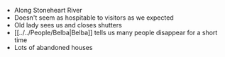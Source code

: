 - Along Stoneheart River
- Doesn't seem as hospitable to visitors as we expected
- Old lady sees us and closes shutters
- [[../../People/Belba|Belba]] tells us many people disappear for a short time
- Lots of abandoned houses